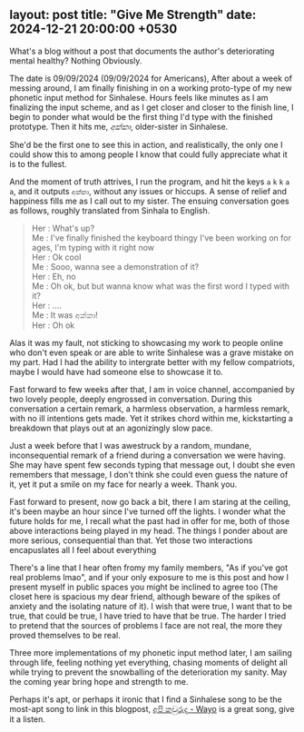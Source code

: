 layout: post
title:  "Give Me Strength"
date:   2024-12-21 20:00:00 +0530
---

What's a blog without a post that documents the author's deteriorating mental healthy? Nothing Obviously.

The date is 09/09/2024 (09/09/2024 for Americans), 
After about a week of messing around, I am finally finishing in on a working proto-type of my new phonetic input method for Sinhalese. Hours feels like minutes as I am finalizing the input scheme, and as I get closer and closer to the finish line, I begin to ponder what would be the first thing I'd type with the finished prototype. Then it hits me, *අක්කා*, older-sister in Sinhalese. 
   
She'd be the first one to see this in action, and realistically, the only one I could show this to among people I know that could fully appreciate what it is to the fullest.   

And the moment of truth attrives, I run the program, and hit the keys `a` `k` `k` `a` `a`, and it outputs `අක්කා`, without any issues or hiccups. A sense of relief and happiness fills me as I call out to my sister.
The ensuing conversation goes as follows, roughly translated from Sinhala to English.
> Her : What's up?   
Me : I've finally finished the keyboard thingy I've been working on for ages, I'm typing with it right now   
Her : Ok cool   
Me : Sooo, wanna see a demonstration of it?   
Her : Eh, no  
Me : Oh ok, but but wanna know what was the first word I typed with it?   
Her : ....   
Me : It was අක්කා!   
Her : Oh ok
  
Alas it was my fault, not sticking to showcasing my work to people online who don't even speak or are able to write Sinhalese was a grave mistake on my part. Had I had the ability to intergrate better with my fellow compatriots, maybe I would have had someone else to showcase it to.
   
Fast forward to few weeks after that, I am in voice channel, accompanied by two lovely people, deeply engrossed in conversation. During this conversation a certain remark, a harmless observation, a harmless remark, with no ill intentions gets made. Yet it strikes chord within me, kickstarting a breakdown that plays out at an agonizingly slow pace.   
   
Just a week before that I was awestruck by a random, mundane, inconsequential remark of a friend during a conversation we were having. She may have spent few seconds typing that message out, I doubt she even remembers that message, I don't think she could even guess the nature of it, yet it put a smile on my face for nearly a week. Thank you.
   
Fast forward to present, now go back a bit, there I am staring at the ceiling, it's been maybe an hour since I've turned off the lights. I wonder what the future holds for me, I recall what the past had in offer for me, both of those above interactions being played in my head. The things I ponder about are more serious, consequential than that. Yet those two interactions encapuslates all I feel about everything
   
There's a line that I hear often fromy my family members, "As if you've got real problems lmao", and if your only exposure to me is this post and how I present myself in public spaces you might be inclined to agree too (The closet here is spacious my dear friend, although beware of the spikes of anxiety and the isolating nature of it). I wish that were true, I want that to be true, that could be true, I have tried to have that be true. The harder I tried to pretend that the sources of problems I face are not real, the more they proved themselves to be real.
   
Three more implementations of my phonetic input method later, I am sailing through life, feeling nothing yet everything, chasing moments of delight all while trying to prevent the snowballing of the deterioration my sanity. May the coming year bring hope and strength to me.
   
Perhaps it's apt, or perhaps it ironic that I find a Sinhalese song to be the most-apt song to link in this blogpost, [අපි කවුරුද - Wayo](https://youtu.be/kG9TMaXvRW8) is a great song, give it a listen.